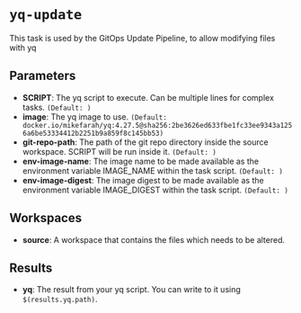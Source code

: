 # `yq-update`

This task is used by the GitOps Update Pipeline, to allow modifying files with yq

## Parameters
* **SCRIPT**: The yq script to execute. Can be multiple lines for complex tasks. `(Default: )`
* **image**: The yq image to use. `(Default: docker.io/mikefarah/yq:4.27.5@sha256:2be3626ed633fbe1fc33ee9343a1256a6be53334412b2251b9a859f8c145bb53)`
* **git-repo-path**: The path of the git repo directory inside the source workspace. SCRIPT will be run inside it. `(Default: )`
* **env-image-name**: The image name to be made available as the environment variable IMAGE_NAME within the task script. `(Default: )`
* **env-image-digest**: The image digest to be made available as the environment variable IMAGE_DIGEST within the task script. `(Default: )`

## Workspaces
* **source**: A workspace that contains the files which needs to be altered.

## Results
* **yq**: The result from your yq script. You can write to it using `$(results.yq.path)`.
